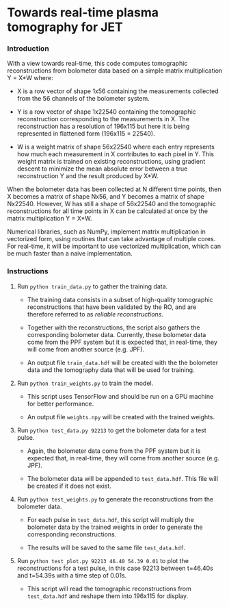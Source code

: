# Towards real-time plasma tomography for JET

### Introduction

With a view towards real-time, this code computes tomographic reconstructions from bolometer data based on a simple matrix multiplication Y = X*W where:

- X is a row vector of shape 1x56 containing the measurements collected from the 56 channels of the bolometer system.

- Y is a row vector of shape 1x22540 containing the tomographic reconstruction corresponding to the measurements in X. The reconstruction has a resolution of 196x115 but here it is being represented in flattened form (196x115 = 22540).

- W is a weight matrix of shape 56x22540 where each entry represents how much each measurement in X contributes to each pixel in Y. This weight matrix is trained on existing reconstructions, using gradient descent to minimize the mean absolute error between a true reconstruction Y and the result produced by X*W.

When the bolometer data has been collected at N different time points, then X becomes a matrix of shape Nx56, and Y becomes a matrix of shape Nx22540. However, W has still a shape of 56x22540 and the tomographic reconstructions for all time points in X can be calculated at once by the matrix multiplication Y = X*W.

Numerical libraries, such as NumPy, implement matrix multiplication in vectorized form, using routines that can take advantage of multiple cores. For real-time, it will be important to use vectorized multiplication, which can be much faster than a naive implementation.

### Instructions

1. Run `python train_data.py` to gather the training data.

    - The training data consists in a subset of high-quality tomographic reconstructions that have been validated by the RO, and are therefore referred to as _reliable reconstructions_.
    
    - Together with the reconstructions, the script also gathers the corresponding bolometer data. Currently, these bolometer data come from the PPF system but it is expected that, in real-time, they will come from another source (e.g. JPF).
    
    - An output file `train_data.hdf` will be created with the the bolometer data and the tomography data that will be used for training.

2. Run `python train_weights.py` to train the model.

    - This script uses TensorFlow and should be run on a GPU machine for better performance.

    - An output file `weights.npy` will be created with the trained weights.
    
3. Run `python test_data.py 92213` to get the bolometer data for a test pulse.

    - Again, the bolometer data come from the PPF system but it is expected that, in real-time, they will come from another source (e.g. JPF).

    - The bolometer data will be appended to `test_data.hdf`. This file will be created if it does not exist.

4. Run `python test_weights.py` to generate the reconstructions from the bolometer data.

    - For each pulse in `test_data.hdf`, this script will multiply the bolometer data by the trained weights in order to generate the corresponding reconstructions.

    - The results will be saved to the same file `test_data.hdf`.

5. Run `python test_plot.py 92213 46.40 54.39 0.01` to plot the reconstructions for a test pulse, in this case 92213 between t=46.40s and t=54.39s with a time step of 0.01s.

    - This script will read the tomographic reconstructions from `test_data.hdf` and reshape them into 196x115 for display.
